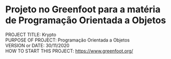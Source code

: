 # Projeto no Greenfoot para a matéria de Programação Orientada a Objetos

PROJECT TITLE: Krypto<br/>
PURPOSE OF PROJECT: Programação Orientada a Objetos<br/>
VERSION or DATE: 30/11/2020<br/>
HOW TO START THIS PROJECT: https://www.greenfoot.org/<br/>
